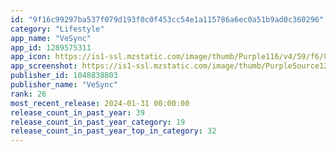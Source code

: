 ```yaml
---
id: "9f16c99297ba537f079d193f0c0f453cc54e1a115786a6ec0a51b9ad0c360296"
category: "Lifestyle"
app_name: "VeSync"
app_id: 1289575311
app_icon: https://is1-ssl.mzstatic.com/image/thumb/Purple116/v4/59/f6/8f/59f68f6c-ef2f-20d1-71d8-e0176f5a24a3/AppIconWithIpad-0-0-1x_U007emarketing-0-7-0-0-85-220.png/1024x1024bb.png
app_screenshot: https://is1-ssl.mzstatic.com/image/thumb/PurpleSource126/v4/bf/bc/d6/bfbcd632-c9d6-21ad-293d-18cd7c22527b/b1bf333b-e379-44ce-a7d3-29c804c0fa34_app_store_6.5_01.png/1242x2688bb.png
publisher_id: 1048838803
publisher_name: "VeSync"
rank: 26
most_recent_release: 2024-01-31 00:00:00
release_count_in_past_year: 39
release_count_in_past_year_category: 19
release_count_in_past_year_top_in_category: 32
---
```

